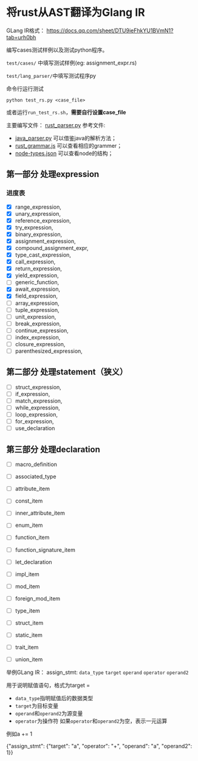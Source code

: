 # 将rust从AST翻译为Glang IR

GLang IR格式：
https://docs.qq.com/sheet/DTU9ieFhkYU1BVmN1?tab=urh0bh

编写cases测试样例以及测试python程序。

`test/cases/` 中填写测试样例(eg: assignment_expr.rs)

`test/lang_parser/`中填写测试程序py

命令行运行测试
```
python test_rs.py <case_file> 
```
或者运行`run_test_rs.sh`，**需要自行设置case_file**


主要编写文件：
[rust_parser.py](src/lian/lang/parser/rust_parser.py)
参考文件:
- [java_parser.py](src/lian/lang/parser/java_parser.py) 可以借鉴java的解析方法；
- [rust_grammar.js](rust_grammar.js) 可以查看相应的grammer；
- [node-types.json](node-types.json) 可以查看node的结构；

## 第一部分 处理expression

### 进度表

- [x]  range_expression,
- [x]  unary_expression,
- [x]  reference_expression,
- [x]  try_expression,
- [x]  binary_expression,
- [x]  assignment_expression,
- [x]  compound_assignment_expr,
- [x]  type_cast_expression,
- [x]  call_expression,
- [x]  return_expression,
- [x]  yield_expression,
- [ ]  generic_function,
- [x]  await_expression,
- [x]  field_expression,
- [ ]  array_expression, 
- [ ]  tuple_expression,
- [ ]  unit_expression,
- [ ]  break_expression,
- [ ]  continue_expression,
- [ ]  index_expression,
- [ ]  closure_expression,
- [ ]  parenthesized_expression,
## 第二部分 处理statement（狭义）
- [ ]  struct_expression,
- [ ]  if_expression,
- [ ]  match_expression,
- [ ]  while_expression,
- [ ]  loop_expression,
- [ ]  for_expression,
- [ ]  use_declaration

## 第三部分 处理declaration
- [ ] macro_definition
- [ ] associated_type
- [ ] attribute_item
- [ ] const_item
- [ ] inner_attribute_item
- [ ] enum_item
- [ ] function_item
- [ ] function_signature_item
- [ ] let_declaration
- [ ] impl_item
- [ ] mod_item
- [ ] foreign_mod_item
- [ ] type_item
- [ ] struct_item
- [ ] static_item
- [ ] trait_item
- [ ] union_item



举例GLang IR：
assign_stmt: `data_type`  `target`  `operand` `operator` `operand2`

用于说明赋值语句，格式为target = <operand> <operator> <operand2>
- `data_type`指明赋值后的数据类型
- `target`为目标变量
- `operand`和`operand2`为源变量
- `operator`为操作符
如果`operator`和`operand2`为空，表示一元运算

例如a += 1

{"assign_stmt": {"target": "a", "operator": "+", "operand": "a", "operand2": 1}}
